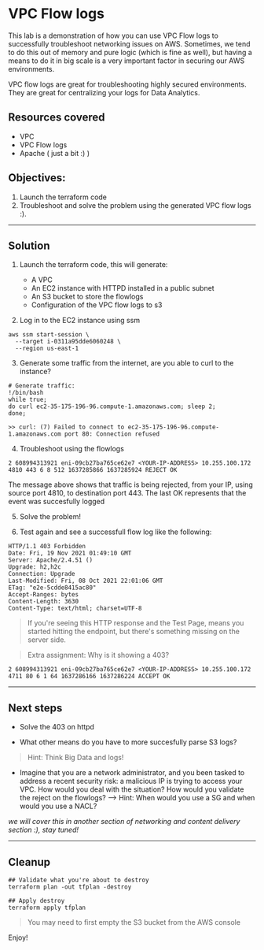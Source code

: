 # VPC Flow logs

This lab is a demonstration of how you can use VPC Flow logs to successfully troubleshoot networking issues on AWS. Sometimes, we tend to do this out of memory and pure logic (which is fine as well), but having a means to do it in big scale is a very important factor in securing our AWS environments. 

VPC flow logs are great for troubleshooting highly secured environments. They are great for centralizing your logs for Data Analytics.

## Resources covered

* VPC
* VPC Flow logs
* Apache ( just a bit :) )


## Objectives:

1. Launch the terraform code
2. Troubleshoot and solve the problem using the generated VPC flow logs :).


---

## Solution

1. Launch the terraform code, this will generate:
    * A VPC 
    * An EC2 instance with HTTPD installed in a public subnet
    * An S3 bucket to store the flowlogs
    * Configuration of the VPC flow logs to s3

2. Log in to the EC2 instance using ssm

```
aws ssm start-session \
  --target i-0311a95dde6060248 \
  --region us-east-1
```

3. Generate some traffic from the internet, are you able to curl to the instance?

```
# Generate traffic:
!/bin/bash
while true;
do curl ec2-35-175-196-96.compute-1.amazonaws.com; sleep 2;
done;

>> curl: (7) Failed to connect to ec2-35-175-196-96.compute-1.amazonaws.com port 80: Connection refused
```

4. Troubleshoot using the flowlogs

```
2 608994313921 eni-09cb27ba765ce62e7 <YOUR-IP-ADDRESS> 10.255.100.172 4810 443 6 8 512 1637285866 1637285924 REJECT OK
```

The message above shows that traffic is being rejected, from your IP, using source port 4810, to destination port 443. The last OK represents that the event was succesfully logged

5. Solve the problem!

6. Test again and see a successfull flow log like the following:
```
HTTP/1.1 403 Forbidden
Date: Fri, 19 Nov 2021 01:49:10 GMT
Server: Apache/2.4.51 ()
Upgrade: h2,h2c
Connection: Upgrade
Last-Modified: Fri, 08 Oct 2021 22:01:06 GMT
ETag: "e2e-5cdde8415ac80"
Accept-Ranges: bytes
Content-Length: 3630
Content-Type: text/html; charset=UTF-8
```

> If you're seeing this HTTP response and the Test Page, means you started hitting the endpoint, but there's something missing on the server side.

> Extra assignment: Why is it showing a 403?

```
2 608994313921 eni-09cb27ba765ce62e7 <YOUR-IP-ADDRESS> 10.255.100.172 4711 80 6 1 64 1637286166 1637286224 ACCEPT OK
```

---

## Next steps


* Solve the 403 on httpd

* What other means do you have to more succesfully parse S3 logs? 
>Hint: Think Big Data and logs!    

* Imagine that you are a network administrator, and you been tasked to address a recent security risk: a malicious IP is trying to access your VPC. How would you deal with the situation? How would you validate the reject on the flowlogs?
--> Hint: When would you use a SG and when would you use a NACL? 

*we will cover this in another section of networking and content delivery section :), stay tuned!*


---

## Cleanup

```
## Validate what you're about to destroy
terraform plan -out tfplan -destroy

## Apply destroy
terraform apply tfplan
```

> You may need to first empty the S3 bucket from the AWS console

Enjoy!
